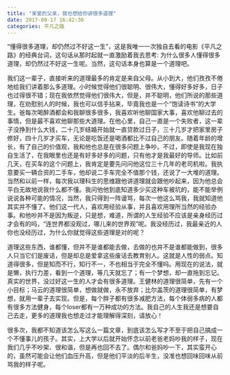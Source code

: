 ```yaml
---
title: "亲爱的父亲，我也想给你讲很多道理"
date: 2017-09-17 16:42:30
categories: 平凡之路
---
```


“懂得很多道理，却仍然过不好这一生”，这是我唯一一次独自去看的电影《平凡之路》的经典台词，这句话从那时起就一直激励着我去思考: 为什么很多人懂得很多道理，却仍然过不好这一生呢。当然，这句话本身也算是一个道理吧。

我们这一辈子，直接听来的道理最多的肯定是来自父母。从小到大，他们孜孜不倦地给我们讲着那么多道理。小时候觉得他们很聪明、很伟大，懂得好多好多，日子也过得很不错；现在我依然觉得他们很伟大，但是，并不聪明，他们所说的那些道理，在劝慰别人的时候，我也可以信手拈来，毕竟我也是一个“饱读诗书”的大学生。爸每次喝醉酒都会和我聊很多很多，我喜欢听他聊国家大事，喜欢他聊过去的事情，但是最不喜欢他聊那些大道理。在他心里，自己一直是一个失败者，这一辈子没挣到什么大钱，二十几岁结婚开始就一直贷款过日子，三十几岁才把家里房子修好，四十几岁才买车，无论是吃饭还是喝酒都比不过自己的朋友。随着年龄的增长，有了自己的价值观，我和他也总是在很多问题上争吵。不过，即使是我现在独自生活了，在我眼里也还是有好多好多的问题，只有他才是我最好的导师。比如前几天，在买车的这个问题上，我肯定是要先问问他这位三十几年的老司机啦。我执意要买一辆合资的二手车，他却说二手车完全不值那个钱，还说了一大堆的道理。当然和以前一样，每次我以理科生的思维跟他讲道理就会跟他吵起来，因为他总会平白无故地说我什么都不懂。我问他他到底知道多少买这种车被坑的，能不能举例说说各种可能的情况，当然，我只得到一阵谩骂，每次一他这么骂我，我就知道他其实并不懂了。他们这一代人，喜欢用经验从事，并且喜欢用理所当然的经验办事。和他吵并不是因为叛逆，只是想，难道，所谓的人生经验不应该是亲身经历过才会有的吗，“连世界都没观过，哪儿来的世界观”呢。我没经历过，我最亲近的人你也没经历过，为什么你就觉得这些道理是对的呢？

道理这些东西，谁都懂，但并不是谁都能去做，去做的也并不是谁都能做到，很多人只当它们是废话，但是却总是爱拿这些废话去教育别人。这就是人性的弱点。知道得很多，但是知而不行，知行不一，不也相当于完全不懂吗。用现在的说法，就是懒，执行力差，看到一个道理，等几天就忘了；有一个梦想，却一直拖到忘记。真实的世界，没过好这一生的人才会有很多道理。王健林的道理很简单，先有一个小目标；马云的道理很简单，想做就做，永不放弃；比尔盖茨的道理很简单，有梦想，就用一辈子去实现。但是，每个胖子都有很多减肥方法，每个体弱多病的人都有很多方法健身，每个loser都有一万种成功的方法。我自己的人生我还是想要自己去走，更多的道理我也想走过才能理解得深刻，请放心！

很多次，我都不知道该怎么写这么一篇文章，到底该怎么写才不至于把自己搞成一个不懂事儿的孩子。其实，上大学以后就开始怀念以前老爸老妈吵我的样子，现在我们几乎不吵架、很和谐，但是再也回不去了。偶尔和爸妈吵一下，其实蛮开心的，虽然可能会让他们血压升高，但是他们平淡的后半生，没准也想回味回味从前骂我的样子呢。